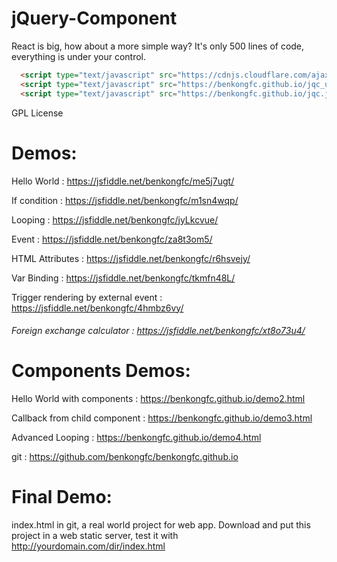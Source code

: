 # jQuery-Component
React is big, how about a more simple way? It's only 500 lines of code, everything is under your control.

```html
  <script type="text/javascript" src="https://cdnjs.cloudflare.com/ajax/libs/jquery/3.3.1/jquery.min.js"></script>
  <script type="text/javascript" src="https://benkongfc.github.io/jqc_utils.js"></script>
  <script type="text/javascript" src="https://benkongfc.github.io/jqc.js"></script>
```

GPL License 

# Demos:

Hello World : https://jsfiddle.net/benkongfc/me5j7ugt/

If condition : https://jsfiddle.net/benkongfc/m1sn4wqp/

Looping : https://jsfiddle.net/benkongfc/jyLkcvue/

Event : https://jsfiddle.net/benkongfc/za8t3om5/

HTML Attributes : https://jsfiddle.net/benkongfc/r6hsvejy/

Var Binding : https://jsfiddle.net/benkongfc/tkmfn48L/

Trigger rendering by external event : https://jsfiddle.net/benkongfc/4hmbz6vy/

###### Foreign exchange calculator : https://jsfiddle.net/benkongfc/xt8o73u4/

# Components Demos:

Hello World with components : https://benkongfc.github.io/demo2.html

Callback from child component : https://benkongfc.github.io/demo3.html

Advanced Looping : https://benkongfc.github.io/demo4.html

git : https://github.com/benkongfc/benkongfc.github.io

# Final Demo:

index.html in git, a real world project for web app. Download and put this project in a web static server, test it with http://yourdomain.com/dir/index.html
